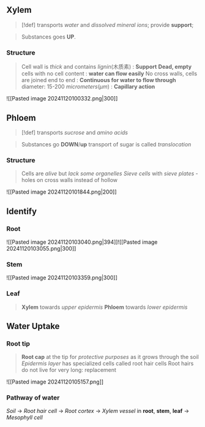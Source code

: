 ## Xylem 
> [!def]
> transports *water* and *dissolved mineral ions*; provide **support**; 

> Substances goes **UP**.
### Structure
> Cell wall is *thick* and contains *lignin*(木质素) : **Support**
> **Dead, empty** cells with no cell content : **water can flow easily**
> No cross walls, cells are joined end to end : **Continuous for water to flow through**
> diameter: 15-200 *micrometers*($\mu m$) : **Capillary action**

![[Pasted image 20241120100332.png|300]]
## Phloem
> [!def] 
> transports *sucrose* and *amino acids*

> Substances go **DOWN**/**up** 
> transport of sugar is called *translocation*
### Structure
> Cells are *alive* but *lack some organelles*
> *Sieve cells* with *sieve plates* - holes on cross walls instead of hollow

![[Pasted image 20241120101844.png|200]]
## Identify
### Root
![[Pasted image 20241120103040.png|394]]![[Pasted image 20241120103055.png|300]]

### Stem
![[Pasted image 20241120103359.png|300]]
### Leaf
> **Xylem** towards *upper epidermis*
> **Phloem** towards *lower epidermis*

## Water Uptake
### Root tip
> **Root cap** at the tip for *protective purposes* as it grows through the soil
> *Epidermis layer* has specialized cells called root hair cells 
> Root hairs do not live for very long: replacement


![[Pasted image 20241120105157.png]]
### Pathway of water
*Soil* -> 
*Root hair cell* -> 
*Root cortex* -> 
*Xylem vessel* in **root**, **stem**, **leaf** -> 
*Mesophyll cell*

